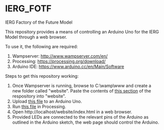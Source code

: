 # IERG_FOTF
IERG Factory of the Future Model

This repository provides a means of controlling an Arduino Uno for the IERG Model through a web browser.

To use it, the following are required:

1. Wampserver: http://www.wampserver.com/en/
2. Processing: https://processing.org/download/
3. Arduino IDE: https://www.arduino.cc/en/Main/Software

Steps to get this repository working:

1. Once Wampserver is running, browse to C:\wamp\www and create a new folder called "website". Paste the contents of [this section](Website_Files) of the respository into "website".
2. Upload [this file](FactoryoftheFuture_Arduino/FactoryoftheFuture_Arduino.ino) to an Arduino Uno.
3. Run [this file](FactoryofTheFuture_Processing/FactoryofTheFuture_Processing.pde) in Processing.
4. Open http://localhost/website/index.html in a web browser.
5. Provided LEDs are connected to the relevant pins of the Arduino as outlined in the Arduino sketch, the web page should control the Arduino.
